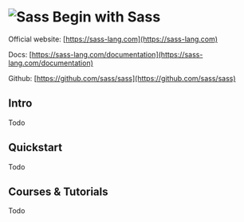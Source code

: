 # ![Sass](https://rawgit.com/asankasri/begin-with-it-alpha/master/icons/sass.png "Sass") Begin with Sass

Official website: [https://sass-lang.com](https://sass-lang.com)

Docs: [https://sass-lang.com/documentation](https://sass-lang.com/documentation)

Github: [https://github.com/sass/sass](https://github.com/sass/sass)

## Intro

Todo

## Quickstart

Todo

## Courses & Tutorials

Todo
